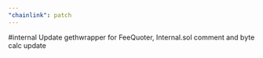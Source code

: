 ```yaml
---
"chainlink": patch
---
```


#internal Update gethwrapper for FeeQuoter, Internal.sol comment and byte calc update
